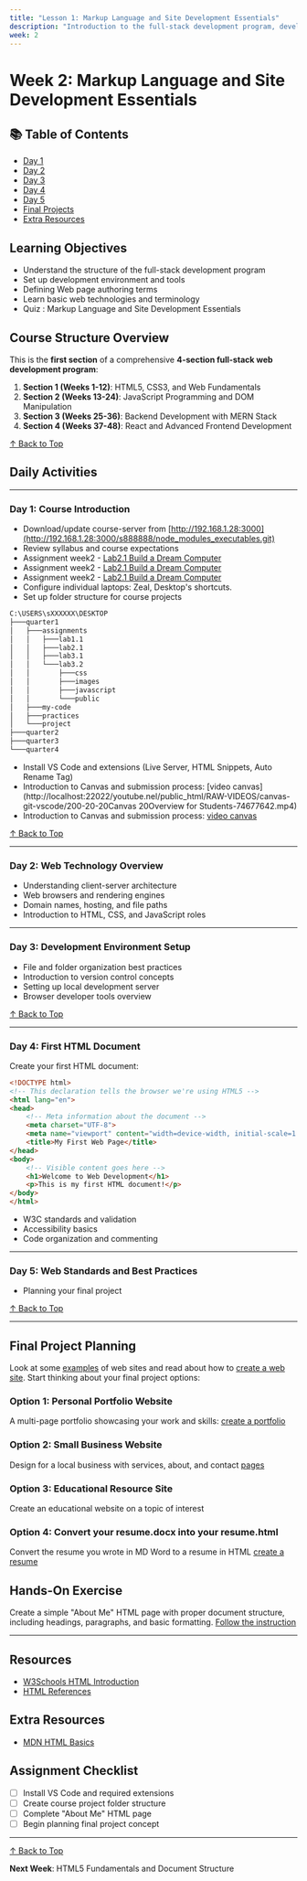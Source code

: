```yaml
---
title: "Lesson 1: Markup Language and Site Development Essentials"
description: "Introduction to the full-stack development program, development environment setup, and basic web technologies"
week: 2
---
```


# Week 2: Markup Language and Site Development Essentials

<!-- Solution 4: Use explicit HTML anchors (most reliable) -->
<h2 id="-table-of-contents"> 📚 Table of Contents </h2>

- [Day 1](#day1)
- [Day 2](#day2)
- [Day 3](#day3)
- [Day 4](#day4) 
- [Day 5](#day5)
- [Final Projects](#final-project)
- [Extra Resources](#resources)

## Learning Objectives
- Understand the structure of the full-stack development program
- Set up development environment and tools
- Defining Web page authoring terms
- Learn basic web technologies and terminology
- Quiz : Markup Language and Site Development Essentials

## Course Structure Overview

This is the **first section** of a comprehensive **4-section full-stack web development program**:

1. **Section 1 (Weeks 1-12)**: HTML5, CSS3, and Web Fundamentals
2. **Section 2 (Weeks 13-24)**: JavaScript Programming and DOM Manipulation
3. **Section 3 (Weeks 25-36)**: Backend Development with MERN Stack
4. **Section 4 (Weeks 37-48)**: React and Advanced Frontend Development

[↑ Back to Top](#-table-of-contents)

## Daily Activities

<hr id="day1" />

### Day 1: Course Introduction
- Download/update course-server from [http://192.168.1.28:3000](http://192.168.1.28:3000/s888888/node_modules_executables.git)
- Review syllabus and course expectations
- Assignment week2 - [Lab2.1 Build a Dream Computer](./assign-dream-computer-with-prices)
- Assignment week2 - [Lab2.1 Build a Dream Computer](./assign-dream-computer-with-prices.md)
- Assignment week2 - [Lab2.1 Build a Dream Computer](assign-dream-computer-with-prices)
- Configure individual laptops: Zeal, Desktop's shortcuts.
- Set up folder structure for course projects
```bash
C:\USERS\sXXXXXX\DESKTOP
├───quarter1
│   ├───assignments
│   │   ├───lab1.1
│   │   ├───lab2.1
│   │   ├───lab3.1
│   │   └───lab3.2
│   │       ├───css
│   │       ├───images
│   │       ├───javascript
│   │       └───public
│   ├───my-code
│   ├───practices
│   └───project
├───quarter2
├───quarter3
└───quarter4
```
- Install VS Code and extensions (Live Server, HTML Snippets, Auto Rename Tag)
- Introduction to Canvas and submission process: [video canvas](http://localhost:22022/youtube.nel/public_html/RAW-VIDEOS/canvas-git-vscode/200-20-20Canvas 20Overview for Students-74677642.mp4)
- Introduction to Canvas and submission process: [video canvas](http://localhost:22022/static/Videos/youtube.nel/public_html/RAW-VIDEOS/canvas-git-vscode/)

[↑ Back to Top](#-table-of-contents)

<hr id="day2" />

### Day 2: Web Technology Overview
- Understanding client-server architecture
- Web browsers and rendering engines
- Domain names, hosting, and file paths
- Introduction to HTML, CSS, and JavaScript roles

<hr id="day3" />

### Day 3: Development Environment Setup
- File and folder organization best practices
- Introduction to version control concepts
- Setting up local development server
- Browser developer tools overview

[↑ Back to Top](#-table-of-contents)

<hr id="day4" />

### Day 4: First HTML Document

Create your first HTML document:

```html
<!DOCTYPE html>
<!-- This declaration tells the browser we're using HTML5 -->
<html lang="en">
<head>
    <!-- Meta information about the document -->
    <meta charset="UTF-8">
    <meta name="viewport" content="width=device-width, initial-scale=1.0">
    <title>My First Web Page</title>
</head>
<body>
    <!-- Visible content goes here -->
    <h1>Welcome to Web Development</h1>
    <p>This is my first HTML document!</p>
</body>
</html>
```
- W3C standards and validation
- Accessibility basics
- Code organization and commenting

<hr id="day5" />

### Day 5: Web Standards and Best Practices

- Planning your final project

[↑ Back to Top](#-table-of-contents)

<hr id="final-project" />

## Final Project Planning

Look at some [examples](http://localhost:22022/websites/w3schools.com/howto/howto_css_example_website.html) of web sites  and read about how to [create a web site](http://localhost:22022/websites/w3schools.com/howto/howto_website_create_free.html). Start thinking about your final project options:

### Option 1: Personal Portfolio Website
A multi-page portfolio showcasing your work and skills: [create a portfolio](http://localhost:22022/websites/w3schools.com/howto/howto_website_create_portfolio.html)

### Option 2: Small Business Website  
Design for a local business with services, about, and contact [pages](http://localhost:22022/websites/w3schools.com/howto/howto_website_business.html)

### Option 3: Educational Resource Site
Create an educational website on a topic of interest

### Option 4: Convert your resume.docx into your resume.html
Convert the resume you wrote in MD Word to a resume in HTML [create  a resume](http://localhost:22022/websites/w3schools.com/howto/howto_website_create_resume.html)

## Hands-On Exercise

Create a simple "About Me" HTML page with proper document structure, including headings, paragraphs, and basic formatting. [Follow the instruction](http://localhost:22022/websites/w3schools.com/howto/howto_make_a_website.html)

<hr id="resources" />

## Resources
- [W3Schools HTML Introduction](http://localhost:22022/websites/w3schools.com/html/html_intro.html)
- [HTML References](http://localhost:22022/websites/w3schools.com/tags/default.html)

## Extra Resources
- [MDN HTML Basics](https://developer.mozilla.org/en-US/docs/Learn/Getting_started_with_the_web/HTML_basics)


## Assignment Checklist
- [ ] Install VS Code and required extensions
- [ ] Create course project folder structure
- [ ] Complete "About Me" HTML page
- [ ] Begin planning final project concept

---

[↑ Back to Top](#-table-of-contents)

**Next Week**: HTML5 Fundamentals and Document Structure